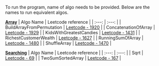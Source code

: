 To run the program, name of algo needs to be provided. Below are the names to run equivalent algos.

**<ins>Array</ins>**
| Algo Name | Leetcode reference |
| :---: | :---: |
| BuildArrayFromPermutation | [Leetcode - 1920](https://leetcode.com/problems/build-array-from-permutation/) |
| ConcatenationOfArray | [Leetcode - 1929](https://leetcode.com/problems/concatenation-of-array/) |
| KidsWithGreatestCandies | [Leetcode - 1431](https://leetcode.com/problems/kids-with-the-greatest-number-of-candies/) |
| RichestCustomerWealth | [Leetcode - 1627](https://leetcode.com/problems/richest-customer-wealth/) |
| RunningSumOfArray | [Leetcode - 1480](https://leetcode.com/problems/running-sum-of-1d-array/) |
| ShuffleArray | [Leetcode - 1470](https://leetcode.com/problems/shuffle-the-array/) |

**<ins>Searching</ins>**
| Algo Name | Leetcode reference |
| :---: | :---: |
| Sqrt | [Leetcode - 69](https://leetcode.com/problems/sqrtx/) |
| TwoSumSortedArray | [Leetcode - 167](https://leetcode.com/problems/two-sum-ii-input-array-is-sorted/) | 